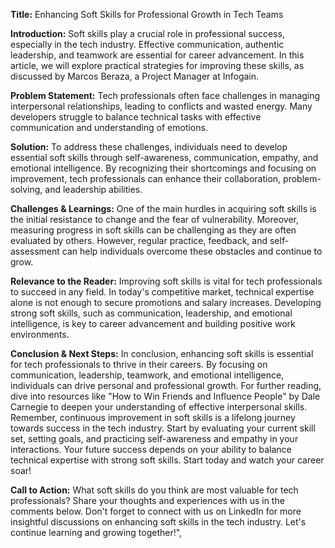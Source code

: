 **Title:** Enhancing Soft Skills for Professional Growth in Tech Teams

**Introduction:**
Soft skills play a crucial role in professional success, especially in the tech industry. Effective communication, authentic leadership, and teamwork are essential for career advancement. In this article, we will explore practical strategies for improving these skills, as discussed by Marcos Beraza, a Project Manager at Infogain.

**Problem Statement:**
Tech professionals often face challenges in managing interpersonal relationships, leading to conflicts and wasted energy. Many developers struggle to balance technical tasks with effective communication and understanding of emotions.

**Solution:**
To address these challenges, individuals need to develop essential soft skills through self-awareness, communication, empathy, and emotional intelligence. By recognizing their shortcomings and focusing on improvement, tech professionals can enhance their collaboration, problem-solving, and leadership abilities.

**Challenges & Learnings:**
One of the main hurdles in acquiring soft skills is the initial resistance to change and the fear of vulnerability. Moreover, measuring progress in soft skills can be challenging as they are often evaluated by others. However, regular practice, feedback, and self-assessment can help individuals overcome these obstacles and continue to grow.

**Relevance to the Reader:**
Improving soft skills is vital for tech professionals to succeed in any field. In today's competitive market, technical expertise alone is not enough to secure promotions and salary increases. Developing strong soft skills, such as communication, leadership, and emotional intelligence, is key to career advancement and building positive work environments.

**Conclusion & Next Steps:**
In conclusion, enhancing soft skills is essential for tech professionals to thrive in their careers. By focusing on communication, leadership, teamwork, and emotional intelligence, individuals can drive personal and professional growth. For further reading, dive into resources like \"How to Win Friends and Influence People\" by Dale Carnegie to deepen your understanding of effective interpersonal skills. Remember, continuous improvement in soft skills is a lifelong journey towards success in the tech industry. Start by evaluating your current skill set, setting goals, and practicing self-awareness and empathy in your interactions. Your future success depends on your ability to balance technical expertise with strong soft skills. Start today and watch your career soar!

**Call to Action:**
What soft skills do you think are most valuable for tech professionals? Share your thoughts and experiences with us in the comments below. Don't forget to connect with us on LinkedIn for more insightful discussions on enhancing soft skills in the tech industry. Let's continue learning and growing together!",
